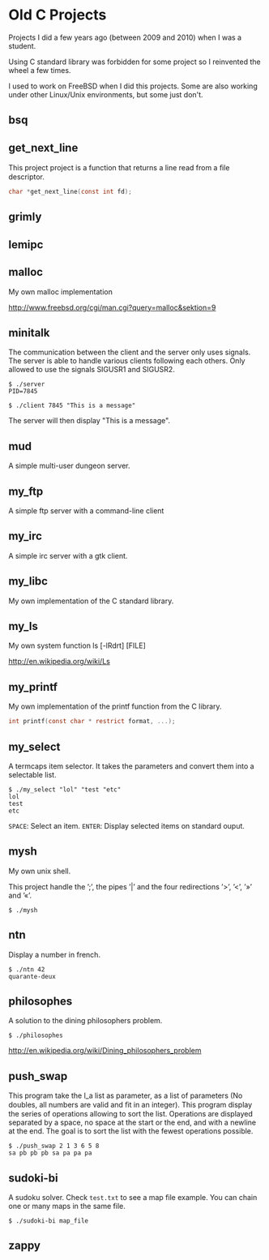 # Old C Projects

Projects I did a few years ago (between 2009 and 2010) when I was a student.

Using C standard library was forbidden for some project so I reinvented the wheel a few times.

I used to work on FreeBSD when I did this projects. Some are also working
under other Linux/Unix environments, but some just don't. 

## bsq


## get_next_line

This project project is a function that returns a line read from a ﬁle
descriptor.
  
  ```c
  char *get_next_line(const int fd);
  ```
  
## grimly


## lemipc


## malloc

My own malloc implementation

http://www.freebsd.org/cgi/man.cgi?query=malloc&sektion=9

## minitalk

The communication between the client and the server only uses signals.
The server is able to handle various clients following each others.
Only allowed to use the signals SIGUSR1 and SIGUSR2.

  ```
  $ ./server
  PID=7845
  ```
  
  ```
  $ ./client 7845 "This is a message"
  ```
  
The server will then display "This is a message".

## mud

A simple multi-user dungeon server.

## my_ftp

A simple ftp server with a command-line client

## my_irc

A simple irc server with a gtk client.

## my_libc

My own implementation of the C standard library.

## my_ls

My own system function ls [-lRdrt] [FILE]

http://en.wikipedia.org/wiki/Ls

## my_printf

My own implementation of the printf function from the C library.

  ```c
  int printf(const char * restrict format, ...);
  ```
  
## my_select

A termcaps item selector. It takes the parameters and convert them into a selectable list.

  ```
  $ ./my_select "lol" "test "etc"
  lol
  test
  etc
  ```
  
`SPACE`: Select an item.
`ENTER`: Display selected items on standard ouput.

## mysh

My own unix shell.

This project handle the ’;’, the pipes ’|’ and the four redirections ’>’, ’<’, ’»’ and ’«’.

  `$ ./mysh`

## ntn

Display a number in french.

  ```
  $ ./ntn 42
  quarante-deux
  ```
  
## philosophes

A solution to the dining philosophers problem.

  `$ ./philosophes`

http://en.wikipedia.org/wiki/Dining_philosophers_problem

## push_swap

This program take the l_a list as parameter, as a list of parameters
(No doubles, all numbers are valid and ﬁt in an integer). This program display the
series of operations allowing to sort the list. Operations are displayed separated by a
space, no space at the start or the end, and with a newline at the end. The goal is to
sort the list with the fewest operations possible.

  ```
  $ ./push_swap 2 1 3 6 5 8
  sa pb pb pb sa pa pa pa
  ```
  
## sudoki-bi

A sudoku solver.
Check `test.txt` to see a map file example.
You can chain one or many maps in the same file.

  `$ ./sudoki-bi map_file`

## zappy
